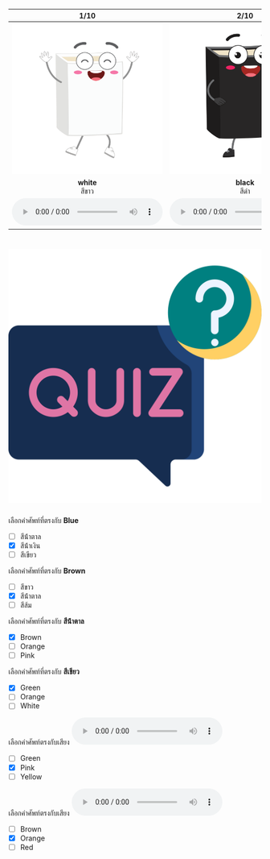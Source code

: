 <div class="carrousel">


|1/10|2/10|3/10|4/10|5/10|6/10|7/10|8/10|9/10|10/10|
| :----: | :----: | :----: | :----: | :----: | :----: | :----: | :----: | :----: | :----: |
|![](/media/img/colors__white.svg)|![](/media/img/colors__black.svg)|![](/media/img/colors__blue.svg)|![](/media/img/colors__green.svg)|![](/media/img/colors__pink.svg)|![](/media/img/colors__red.svg)|![](/media/img/colors__orange.svg)|![](/media/img/colors__brown.svg)|![](/media/img/colors__yellow.svg)|![](/media/img/colors__purple.svg)|
|**white**<br>สีขาว|**black**<br>สีดํา|**blue**<br>สีน้ําเงิน|**green**<br>สีเขียว|**pink**<br>สีชมพู|**red**<br>สีแดง|**orange**<br>สีส้ม|**brown**<br>สีน้ําตาล|**yellow**<br>สีเหลือง|**purple**<br>สีม่วง|
|![](/media/audio/white.mp3)|![](/media/audio/black.mp3)|![](/media/audio/blue.mp3)|![](/media/audio/green.mp3)|![](/media/audio/pink.mp3)|![](/media/audio/red.mp3)|![](/media/audio/orange.mp3)|![](/media/audio/brown.mp3)|![](/media/audio/yellow.mp3)|![](/media/audio/purple.mp3)|

</div>



# ![icon](/media/icons/quiz.svg) 

<div class=question>

 เลือกคำศัพท์ที่ตรงกับ **Blue**
 - [ ] สีน้ําตาล
 - [x] สีน้ําเงิน
 - [ ] สีเขียว
</div>
<div class=question>

 เลือกคำศัพท์ที่ตรงกับ **Brown**
 - [ ] สีขาว
 - [x] สีน้ําตาล
 - [ ] สีส้ม
</div>
<div class=question>

 เลือกคำศัพท์ที่ตรงกับ **สีน้ําตาล**
 - [x] Brown
 - [ ] Orange
 - [ ] Pink
</div>
<div class=question>

 เลือกคำศัพท์ที่ตรงกับ **สีเขียว**
 - [x] Green
 - [ ] Orange
 - [ ] White
</div>
<div class=question>

เลือกคำศัพท์ตรงกับเสียง ![](/media/audio/pink.mp3) 
 - [ ] Green
 - [x] Pink
 - [ ] Yellow
</div>

<div class=question>

เลือกคำศัพท์ตรงกับเสียง ![](/media/audio/orange.mp3) 
 - [ ] Brown
 - [x] Orange
 - [ ] Red
</div>

